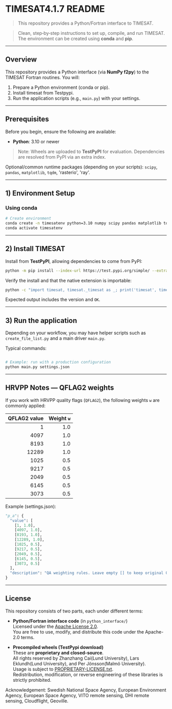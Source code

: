 # TIMESAT4.1.7 README

> This repository provides a Python/Fortran interface to TIMESAT.

> Clean, step‑by‑step instructions to set up, compile, and run TIMESAT. The environment can be created using **conda** and **pip**.

---

## Overview
This repository provides a Python interface (via **NumPy f2py**) to the TIMESAT Fortran routines. You will:

1. Prepare a Python environment (conda or pip).
2. Install timesat from Testpypi.
3. Run the application scripts (e.g., `main.py`) with your settings.

---

## Prerequisites
Before you begin, ensure the following are available:

- **Python**: 3.10 or newer

> Note: Wheels are uploaded to **TestPyPI** for evaluation. Dependencies are resolved from PyPI via an extra index.

Optional/common runtime packages (depending on your scripts): `scipy`, `pandas`, `matplotlib`, `tqdm`, 'rasterio', 'ray'.

---

## 1) Environment Setup

### Using conda
```bash
# Create environment 
conda create -n timesatenv python=3.10 numpy scipy pandas matplotlib tqdm rasterio ray-default -c conda-forge
conda activate timesatenv
```

---

## 2) Install TIMESAT
Install from **TestPyPI**, allowing dependencies to come from PyPI:

```bash
python -m pip install --index-url https://test.pypi.org/simple/ --extra-index-url https://pypi.org/simple timesat==4.1.7.dev0
```

Verify the install and that the native extension is importable:

```bash
python -c "import timesat, timesat._timesat as _; print('timesat', timesat.__version__, 'OK')"
```

Expected output includes the version and `OK`.

---

## 3) Run the application
Depending on your workflow, you may have helper scripts such as `create_file_list.py` and a main driver `main.py`.

Typical commands:

```bash

# Example: run with a production configuration
python main.py settings.json
```

---

## HRVPP Notes — QFLAG2 weights
If you work with HRVPP quality flags (`QFLAG2`), the following weights `w` are commonly applied:

| QFLAG2 value | Weight `w` |
|---:|---:|
| 1     | 1.0 |
| 4097  | 1.0 |
| 8193  | 1.0 |
| 12289 | 1.0 |
| 1025  | 0.5 |
| 9217  | 0.5 |
| 2049  | 0.5 |
| 6145  | 0.5 |
| 3073  | 0.5 |

Example (settings.json):

```python
"p_a": {
  "value": [
    [1, 1.0],
    [4097, 1.0],
    [8193, 1.0],
    [12289, 1.0],
    [1025, 0.5],
    [9217, 0.5],
    [2049, 0.5],
    [6145, 0.5],
    [3073, 0.5]
  ],
  "description": "QA weighting rules. Leave empty [] to keep original QA values. Use [qa_value, weight] for exact matches or [min, max, weight] for ranges."
}
```

---

## License

This repository consists of two parts, each under different terms:

- **Python/Fortran interface code** (in `python_interface/`)  
  Licensed under the [Apache License 2.0](./python_interface/LICENSE).  
  You are free to use, modify, and distribute this code under the Apache-2.0 terms.

- **Precompiled wheels (TestPypi download)**  
  These are **proprietary and closed-source**.  
  All rights reserved by Zhanzhang Cai(Lund University), Lars Eklundh(Lund University), and Per Jönsson(Malmö University).  
  Usage is subject to [PROPRIETARY-LICENSE.txt](./vendor/PROPRIETARY-LICENSE.txt).  
  Redistribution, modification, or reverse engineering of these libraries is strictly prohibited.

Acknowledgement: Swedish National Space Agency, European Environment Agency, European Space Agency, VITO remote sensing, DHI remote sensing, Cloudflight, Geoville.

